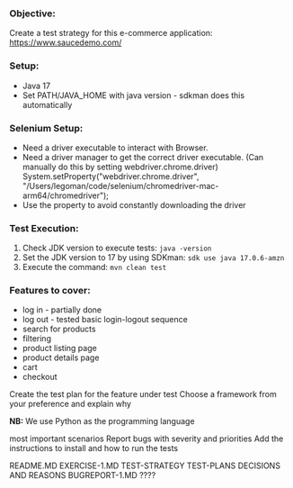 
### Objective:

Create a test strategy for this e-commerce application: https://www.saucedemo.com/  

### Setup:
- Java 17
- Set PATH/JAVA_HOME with java version - sdkman does this automatically

### Selenium Setup:
- Need a driver executable to interact with Browser.
- Need a driver manager to get the correct driver executable. 
  (Can manually do this by setting webdriver.chrome.driver) System.setProperty("webdriver.chrome.driver", "/Users/legoman/code/selenium/chromedriver-mac-arm64/chromedriver");
- Use the property to avoid constantly downloading the driver

### Test Execution:

1) Check JDK version to execute tests: `java -version`
2) Set the JDK version to 17 by using SDKman: `sdk use java 17.0.6-amzn`
3) Execute the command:  `mvn clean test`


### Features to cover: 
- log in - partially done 
- log out - tested basic login-logout sequence
- search for products
- filtering
- product listing page
- product details page
- cart
- checkout

Create the test plan for the feature under test
Choose a framework from your preference and explain why  

**NB:** We use Python as the programming language 

most important scenarios
Report bugs with severity and priorities
Add the instructions to install and how to run the tests

README.MD
EXERCISE-1.MD
TEST-STRATEGY
TEST-PLANS
DECISIONS AND REASONS
BUGREPORT-1.MD ????
